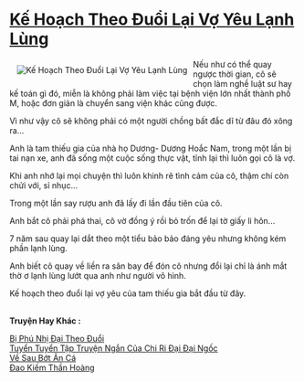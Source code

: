 <a href="https://utruyen.com/ke-hoach-theo-duoi-lai-vo-yeu-lanh-lung/22326/" title="Kế Hoạch Theo Đuổi Lại Vợ Yêu Lạnh Lùng"><h1>Kế Hoạch Theo Đuổi Lại Vợ Yêu Lạnh Lùng</h1></a><div style="display:table"><img align="right" style="float: left; padding: 10px;" src="https://utruyen.com/images/story/200x260/ke-hoach-theo-duoi-lai-vo-yeu-lanh-lung.jpg" alt="Kế Hoạch Theo Đuổi Lại Vợ Yêu Lạnh Lùng">Nếu như có thể quay ngược thời gian, cô sẽ chọn làm nghề luật sư hay kế toán gì đó, miễn là không phải làm việc tại bệnh viện lớn nhất thành phố M, hoặc đơn giản là chuyển sang viện khác cũng được.<p></p>Vì như vậy cô sẽ không phải có một người chồng bất đắc dĩ từ đâu đó xông ra...<p></p>Anh là tam thiếu gia của nhà họ Dương- Dương Hoắc Nam, trong một lần bị tai nạn xe, anh đã sống một cuộc sống thực vật, tỉnh lại thì luôn gọi cô là vợ.<p></p>Khi anh nhớ lại mọi chuyện thì luôn khinh rẽ tình cảm của cô, thậm chí còn chửi với, sỉ nhục...<p></p>Trong một lần say rượu anh đã lấy đi lần đầu tiên của cô.<p></p>Anh bắt cô phải phá thai, cô vờ đồng ý rồi bỏ trốn để lại tờ giấy li hôn...<p></p>7 năm sau quay lại dắt theo một tiểu bảo bảo đáng yêu nhưng không kém phần lạnh lùng.<p></p>Anh biết cô quay về liền ra sân bay để đón cô nhưng đổi lại chỉ là ánh mắt thờ ơ lạnh lùng lướt qua anh như người vô hình.<p></p>Kế hoạch theo đuổi lại vợ yêu của tam thiếu gia bắt đầu từ đây.</div><p><br><b>Truyện Hay Khác :</b></p><a href="https://utruyen.com/bi-phu-nhi-dai-theo-duoi/19054/" alt="Bị Phú Nhị Đại Theo Đuổi">Bị Phú Nhị Đại Theo Đuổi</a><br/><a href="https://github.com/mlquan/truyenhay/tree/master/truyenhay/25219/" alt="Tuyển Tuyển Tập Truyện Ngắn Của Chi Ri Đại Đại Ngốc">Tuyển Tuyển Tập Truyện Ngắn Của Chi Ri Đại Đại Ngốc</a><br/><a href="https://www.flickr.com/photos/183745219@N08/49676801267/" alt="Về Sau Bớt Ăn Cá">Về Sau Bớt Ăn Cá</a><br/><a href="https://github.com/quanluxury/truyenhot/tree/master/truyenhay/5985/" alt="Đao Kiếm Thần Hoàng">Đao Kiếm Thần Hoàng</a><br/>